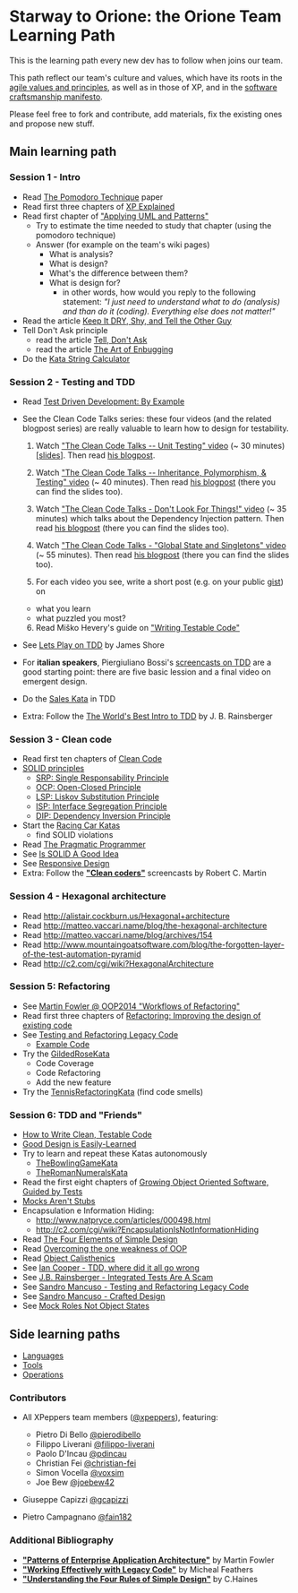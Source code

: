 # Starway to Orione: the Orione Team Learning Path

This is the learning path every new dev has to follow when joins our team.

This path reflect our team's culture and values, which have its roots in the [agile values and principles](http://agilemanifesto.org/), as well as in those of XP, and in the [software craftsmanship manifesto](http://manifesto.softwarecraftsmanship.org/).

Please feel free to fork and contribute, add materials, fix the existing ones and propose new stuff.

## Main learning path

### Session 1 - Intro

* Read [The Pomodoro Technique](http://pomodorotechnique.com/) paper
* Read first three chapters of [XP Explained](https://www.amazon.com/Extreme-Programming-Explained-Embrace-Change/dp/0201616416)
* Read first chapter of ["Applying UML and Patterns"](http://www.amazon.com/Applying-UML-Patterns-Introduction-Object-Oriented/dp/0131489062)
  * Try to estimate the time needed to study that chapter (using the pomodoro technique)
  * Answer (for example on the team's wiki pages)
    * What is analysis?
    * What is design?
    * What's the difference between them?
    * What is design for?
      * in other words, how would you reply to the following statement: _"I just need to understand what to do (analysis) and than do it (coding). Everything else does not matter!"_
* Read the article [Keep It DRY, Shy, and Tell the Other Guy](http://media.pragprog.com/articles/may_04_oo1.pdf)
* Tell Don't Ask principle
  * read the article [Tell, Don't Ask](http://pragprog.com/articles/tell-dont-ask)
  * read the article [The Art of Enbugging](http://media.pragprog.com/articles/jan_03_enbug.pdf)
* Do the [Kata String Calculator](http://osherove.com/tdd-kata-1/)

### Session 2 - Testing and TDD

* Read [Test Driven Development: By Example](https://www.amazon.com/Test-Driven-Development-Kent-Beck/dp/0321146530)
* See the Clean Code Talks series: these four videos (and the related blogpost series) are really valuable to learn how to design for testability.

  1. Watch ["The Clean Code Talks -- Unit Testing" video](http://www.youtube.com/watch?v=wEhu57pih5w) (~ 30 minutes) [[slides](https://docs.google.com/presentation/d/1mZsq0WljEfgIR9Df_IcW0VQfNl-Pk_cEBR3i9id-eR4/present#slide=id.i0)]. Then read [his blogpost](http://misko.hevery.com/2008/11/04/clean-code-talks-unit-testing/).

  2. Watch ["The Clean Code Talks -- Inheritance, Polymorphism, & Testing" video](https://www.youtube.com/watch?v=4F72VULWFvc) (~ 40 minutes). Then read [his blogpost](http://misko.hevery.com/2008/12/08/clean-code-talks-inheritance-polymorphism-testing/) (there you can find the slides too).

  3. Watch ["The Clean Code Talks - Don't Look For Things!" video](https://www.youtube.com/watch?v=RlfLCWKxHJ0) (~ 35 minutes) which talks about the Dependency Injection pattern. Then read [his blogpost](http://misko.hevery.com/2008/11/11/clean-code-talks-dependency-injection/) (there you can find the slides too).

  4. Watch ["The Clean Code Talks - "Global State and Singletons" video](https://www.youtube.com/watch?v=-FRm3VPhseI) (~ 55 minutes). Then read [his blogpost](http://misko.hevery.com/2008/11/21/clean-code-talks-global-state-and-singletons/) (there you can find the slides too).

  5. For each video you see, write a short post (e.g. on your public [gist](https://gist.github.com/)) on
    * what you learn
    * what puzzled you most?

  6. Read Miško Hevery's guide on ["Writing Testable Code"](http://misko.hevery.com/code-reviewers-guide/)
* See [Lets Play on TDD](http://www.jamesshore.com/Blog/Lets-Play) by James Shore
* For __italian speakers__, Piergiuliano Bossi's [screencasts on TDD](https://www.youtube.com/channel/UCKu3XCVh7pe06khn4N1uCiQ) are a good starting point: there are five basic lession and a final video on emergent design.
* Do the [Sales Kata](https://github.com/xpeppers/sales-taxes-problem) in TDD
* Extra: Follow the [The World's Best Intro to TDD](http://online-training.jbrains.ca/p/wbitdd-01) by J. B. Rainsberger

### Session 3 - Clean code

* Read first ten chapters of [Clean Code](http://www.amazon.com/Clean-Code-Handbook-Software-Craftsmanship/dp/0132350882)
* [SOLID principles](http://butunclebob.com/ArticleS.UncleBob.PrinciplesOfOod)
  * [SRP: Single Responsability Principle](https://docs.google.com/open?id=0ByOwmqah_nuGNHEtcU5OekdDMkk)
  * [OCP: Open-Closed Principle](http://docs.google.com/a/cleancoder.com/viewer?a=v&pid=explorer&chrome=true&srcid=0BwhCYaYDn8EgN2M5MTkwM2EtNWFkZC00ZTI3LWFjZTUtNTFhZGZiYmUzODc1&hl=en)
  * [LSP: Liskov Substitution Principle](http://docs.google.com/a/cleancoder.com/viewer?a=v&pid=explorer&chrome=true&srcid=0BwhCYaYDn8EgNzAzZjA5ZmItNjU3NS00MzQ5LTkwYjMtMDJhNDU5ZTM0MTlh&hl=en)
  * [ISP: Interface Segregation Principle](http://docs.google.com/a/cleancoder.com/viewer?a=v&pid=explorer&chrome=true&srcid=0BwhCYaYDn8EgOTViYjJhYzMtMzYxMC00MzFjLWJjMzYtOGJiMDc5N2JkYmJi&hl=en)
  * [DIP: Dependency Inversion Principle](http://docs.google.com/a/cleancoder.com/viewer?a=v&pid=explorer&chrome=true&srcid=0BwhCYaYDn8EgMjdlMWIzNGUtZTQ0NC00ZjQ5LTkwYzQtZjRhMDRlNTQ3ZGMz&hl=en)
* Start the [Racing Car Katas](https://github.com/emilybache/Racing-Car-Katas)
  * find SOLID violations
* Read [The Pragmatic Programmer](https://pragprog.com/book/tpp/the-pragmatic-programmer)
* See [Is SOLID A Good Idea](http://vimeo.com/20388419)
* See [Responsive Design](http://www.infoq.com/presentations/responsive-design)
* Extra: Follow the [__"Clean coders"__](http://cleancoders.com/) screencasts by Robert C. Martin

### Session 4 - Hexagonal architecture

* Read http://alistair.cockburn.us/Hexagonal+architecture
* Read http://matteo.vaccari.name/blog/the-hexagonal-architecture
* Read http://matteo.vaccari.name/blog/archives/154
* Read http://www.mountaingoatsoftware.com/blog/the-forgotten-layer-of-the-test-automation-pyramid
* Read http://c2.com/cgi/wiki?HexagonalArchitecture

### Session 5: Refactoring

* See [Martin Fowler @ OOP2014 "Workflows of Refactoring"](https://www.youtube.com/watch?v=vqEg37e4Mkw)
* Read first three chapters of [Refactoring: Improving the design of existing code](http://www.amazon.com/Refactoring-Improving-Design-Existing-Code/dp/0201485672)
* See [Testing and Refactoring Legacy Code](https://www.youtube.com/watch?v=_NnElPO5BU0)
  * [Example Code](https://github.com/sandromancuso/trip-service-kata)
* Try the [GildedRoseKata](https://github.com/joebew42/GildedRose)
  * Code Coverage
  * Code Refactoring
  * Add the new feature
* Try the [TennisRefactoringKata](https://github.com/emilybache/Tennis-Refactoring-Kata) (find code smells)

### Session 6: TDD and "Friends"

* [How to Write Clean, Testable Code](https://www.youtube.com/watch?v=XcT4yYu_TTs)
* [Good Design is Easily-Learned](http://blog.scottbellware.com/2009/01/good-design-is-easily-learned.html)
* Try to learn and repeat these Katas autonomously
  * [TheBowlingGameKata](http://butunclebob.com/ArticleS.UncleBob.TheBowlingGameKata)
  * [TheRomanNumeralsKata](http://www.codekatas.org/casts/roman-numerals-kata-with-audio-commentary)
* Read the first eight chapters of [Growing Object Oriented Software, Guided by Tests](http://www.growing-object-oriented-software.com/)
* [Mocks Aren't Stubs](http://martinfowler.com/articles/mocksArentStubs.html)
* Encapsulation e Information Hiding:
  * http://www.natpryce.com/articles/000498.html
  * http://c2.com/cgi/wiki?EncapsulationIsNotInformationHiding
* Read [The Four Elements of Simple Design](http://www.jbrains.ca/permalink/the-four-elements-of-simple-design)
* Read [Overcoming the one weakness of OOP](http://blogs.ugidotnet.org/luKa/archive/2015/01/20/overcoming-the-one-weakness-of-oop.aspx)
* Read [Object Calisthenics](http://williamdurand.fr/2013/06/03/object-calisthenics/)
* See [Ian Cooper - TDD, where did it all go wrong](http://vimeo.com/68375232)
* See [J.B. Rainsberger - Integrated Tests Are A Scam](http://vimeo.com/80533536)
* See [Sandro Mancuso - Testing and Refactoring Legacy Code](http://vimeo.com/76472757)
* See [Sandro Mancuso - Crafted Design](http://vimeo.com/101106002)
* See [Mock Roles Not Object States](http://www.infoq.com/news/2008/08/Mock-Roles-Pryce-and-Freeman)

## Side learning paths
* [Languages](study-path/languages)
* [Tools](study-path/tools)
* [Operations](study-path/operations)

### Contributors

* All XPeppers team members ([@xpeppers](https://twitter.com/xpeppers)), featuring:
  * Pietro Di Bello [@pierodibello](http://twitter.com/pierodibello)
  * Filippo Liverani [@filippo-liverani](https://github.com/filippo-liverani)
  * Paolo D'Incau [@pdincau](https://github.com/pdincau)
  * Christian Fei [@christian-fei](https://github.com/christian-fei)
  * Simon Vocella [@voxsim](https://github.com/voxsim)
  * Joe Bew [@joebew42](https://github.com/joebew42/study-path)

* Giuseppe Capizzi [@gcapizzi](https://github.com/gcapizzi)
* Pietro Campagnano [@fain182](https://github.com/fain182)

### Additional Bibliography
* [__"Patterns of Enterprise Application Architecture"__](http://www.amazon.it/Patterns-Enterprise-Application-Architecture-Martin/dp/0321127420) by Martin Fowler
* [__"Working Effectively with Legacy Code"__](http://www.amazon.com/Working-Effectively-Legacy-Michael-Feathers/dp/0131177052) by Micheal Feathers
* [__"Understanding the Four Rules of Simple Design"__](https://leanpub.com/4rulesofsimpledesign) by C.Haines
